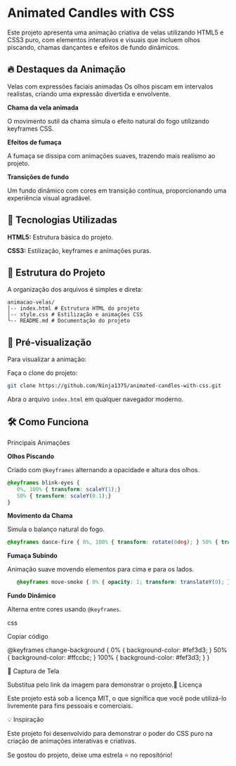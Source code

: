 # Animated Candles with CSS

Este projeto apresenta uma animação criativa de velas utilizando HTML5 e CSS3 puro, com elementos interativos e visuais que incluem olhos piscando, chamas dançantes e efeitos de fundo dinâmicos.

## 🔥 Destaques da Animação

Velas com expressões faciais animadas
Os olhos piscam em intervalos realistas, criando uma expressão divertida e envolvente.

**Chama da vela animada**

O movimento sutil da chama simula o efeito natural do fogo utilizando keyframes CSS.

**Efeitos de fumaça**

A fumaça se dissipa com animações suaves, trazendo mais realismo ao projeto.

**Transições de fundo**

Um fundo dinâmico com cores em transição contínua, proporcionando uma experiência visual agradável.

## 🚀 Tecnologias Utilizadas

**HTML5:** Estrutura básica do projeto.

**CSS3:** Estilização, keyframes e animações puras.

## 📂 Estrutura do Projeto

A organização dos arquivos é simples e direta:

```plaintext
animacao-velas/
│-- index.html # Estrutura HTML do projeto
│-- style.css # Estilização e animações CSS
└-- README.md # Documentação do projeto
```

## 🎥 Pré-visualização

Para visualizar a animação:

Faça o clone do projeto:

   ```bash
   git clone https://github.com/Ninja1375/animated-candles-with-css.git
   ```

Abra o arquivo `index.html` em qualquer navegador moderno.

## 🛠️ Como Funciona

Principais Animações

**Olhos Piscando**

Criado com `@keyframes` alternando a opacidade e altura dos olhos.

```css
@keyframes blink-eyes {
   0%, 100% { transform: scaleY(1);}
   50% { transform: scaleY(0.1);}
}
```

**Movimento da Chama**

Simula o balanço natural do fogo.

   ```css
   @keyframes dance-fire { 0%, 100% { transform: rotate(0deg); } 50% { transform: rotate(2deg); } }
   ```

**Fumaça Subindo**

Animação suave movendo elementos para cima e para os lados.

```css
   @keyframes move-smoke { 0% { opacity: 1; transform: translateY(0); } 100% { opacity: 0; transform: translateY(-50px); } }
   ```

**Fundo Dinâmico**

Alterna entre cores usando `@keyframes`.

css

Copiar código

@keyframes change-background { 0% { background-color: #fef3d3; } 50% { background-color: #ffccbc; } 100% { background-color: #fef3d3; } } 

🎨 Captura de Tela


Substitua pelo link da imagem para demonstrar o projeto.📜 Licença

Este projeto está sob a licença MIT, o que significa que você pode utilizá-lo livremente para fins pessoais e comerciais.

💡 Inspiração

Este projeto foi desenvolvido para demonstrar o poder do CSS puro na criação de animações interativas e criativas.

Se gostou do projeto, deixe uma estrela ⭐ no repositório!
